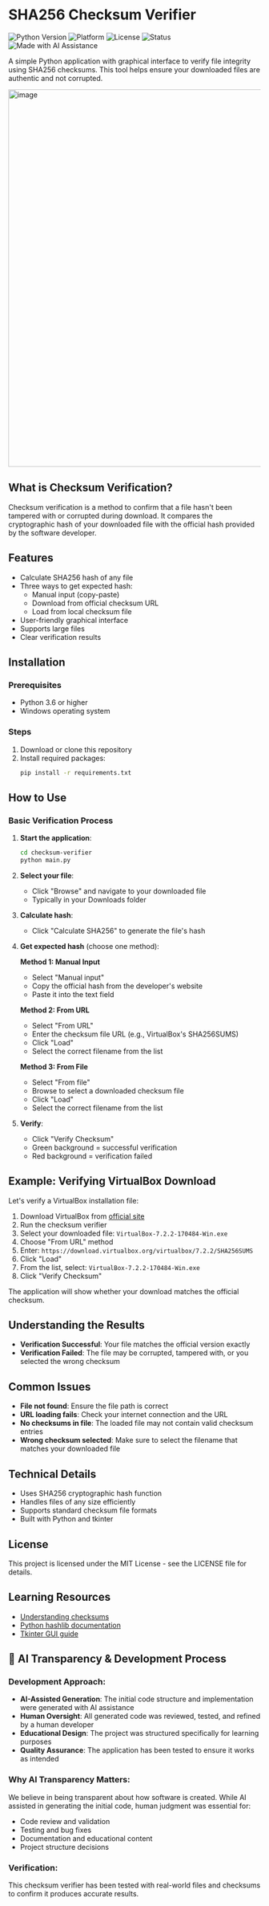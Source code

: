 # SHA256 Checksum Verifier  

![Python Version](https://img.shields.io/badge/python-3.6%2B-blue)
![Platform](https://img.shields.io/badge/platform-windows-lightgrey)
![License](https://img.shields.io/badge/license-MIT-green)
![Status](https://img.shields.io/badge/status-stable-brightgreen)
![Made with AI Assistance](https://img.shields.io/badge/made_with-AI_assistance-8A2BE2)

A simple Python application with graphical interface to verify file integrity using SHA256 checksums. This tool helps ensure your downloaded files are authentic and not corrupted.  

<img width="1372" height="752" alt="image" src="https://github.com/user-attachments/assets/a204ee93-689a-4e96-a04c-24cef9c7b41f" />  

## What is Checksum Verification?

Checksum verification is a method to confirm that a file hasn't been tampered with or corrupted during download. It compares the cryptographic hash of your downloaded file with the official hash provided by the software developer.

## Features

- Calculate SHA256 hash of any file
- Three ways to get expected hash:
  - Manual input (copy-paste)
  - Download from official checksum URL
  - Load from local checksum file
- User-friendly graphical interface
- Supports large files
- Clear verification results

## Installation

### Prerequisites
- Python 3.6 or higher
- Windows operating system

### Steps
1. Download or clone this repository
2. Install required packages:
   ```bash
   pip install -r requirements.txt
   ```

## How to Use

### Basic Verification Process

1. **Start the application**:
   ```bash
   cd checksum-verifier
   python main.py
   ```

2. **Select your file**:
   - Click "Browse" and navigate to your downloaded file
   - Typically in your Downloads folder

3. **Calculate hash**:
   - Click "Calculate SHA256" to generate the file's hash

4. **Get expected hash** (choose one method):

   **Method 1: Manual Input**
   - Select "Manual input"
   - Copy the official hash from the developer's website
   - Paste it into the text field

   **Method 2: From URL**
   - Select "From URL"
   - Enter the checksum file URL (e.g., VirtualBox's SHA256SUMS)
   - Click "Load"
   - Select the correct filename from the list

   **Method 3: From File**
   - Select "From file"
   - Browse to select a downloaded checksum file
   - Click "Load"
   - Select the correct filename from the list

5. **Verify**:
   - Click "Verify Checksum"
   - Green background = successful verification
   - Red background = verification failed

## Example: Verifying VirtualBox Download

Let's verify a VirtualBox installation file:

1. Download VirtualBox from [official site](https://www.virtualbox.org/)
2. Run the checksum verifier
3. Select your downloaded file: `VirtualBox-7.2.2-170484-Win.exe`
4. Choose "From URL" method
5. Enter: `https://download.virtualbox.org/virtualbox/7.2.2/SHA256SUMS`
6. Click "Load"
7. From the list, select: `VirtualBox-7.2.2-170484-Win.exe`
8. Click "Verify Checksum"

The application will show whether your download matches the official checksum.

## Understanding the Results

- **Verification Successful**: Your file matches the official version exactly
- **Verification Failed**: The file may be corrupted, tampered with, or you selected the wrong checksum

## Common Issues

- **File not found**: Ensure the file path is correct
- **URL loading fails**: Check your internet connection and the URL
- **No checksums in file**: The loaded file may not contain valid checksum entries
- **Wrong checksum selected**: Make sure to select the filename that matches your downloaded file

## Technical Details

- Uses SHA256 cryptographic hash function
- Handles files of any size efficiently
- Supports standard checksum file formats
- Built with Python and tkinter

## License

This project is licensed under the MIT License - see the LICENSE file for details.

## Learning Resources

- [Understanding checksums](https://www.howtogeek.com/363735/what-is-a-checksum-and-why-should-you-care/)
- [Python hashlib documentation](https://docs.python.org/3/library/hashlib.html)
- [Tkinter GUI guide](https://docs.python.org/3/library/tkinter.html)

## 🤖 AI Transparency & Development Process

### Development Approach:
- **AI-Assisted Generation**: The initial code structure and implementation were generated with AI assistance
- **Human Oversight**: All generated code was reviewed, tested, and refined by a human developer
- **Educational Design**: The project was structured specifically for learning purposes
- **Quality Assurance**: The application has been tested to ensure it works as intended

### Why AI Transparency Matters:
We believe in being transparent about how software is created. While AI assisted in generating the initial code, human judgment was essential for:
- Code review and validation
- Testing and bug fixes
- Documentation and educational content
- Project structure decisions

### Verification:
This checksum verifier has been tested with real-world files and checksums to confirm it produces accurate results.

